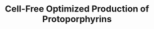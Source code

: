---
title: "Cell-Free Optimized Production of Protoporphyrins"
collection: publications
permalink: /publication/PPIX
excerpt: 'In this work we take advantage of porphyrins as both a molecule of interest and as an easily detectable product in a cell-free extract to i) show our ability to produce porphyrins using enriched cell-free extracts, ii) explore consolidating the extract source cells into a single co-culture fermentation in order to limit the need for multiple extract productions, and iii) rapidly generate ideal cofactor and substrate mixtures using DBTL-cycles powered by Design of Experiments (DOE). We chose one porphyrin molecule, protoporphyrin IX (PPIX), as our target molecule due to its utility in chemical warfare agent degradation6 56 . We showcase the production of PPIX in cell57 free extracts and provide insights into how the production of extracts for CFME can be scaled and optimized towards cell-free biomanufacturing beyond the lab scale.'
pdf: '/files/pdf/papers/PPIX.pdf'
doi: 'https://doi.org/10.1101/2023.12.28.573540'
citation: '<b>Garcia DC</b> * , Davies JP  , Rhea K, Lee MF, Lux MM. <i>bioRxiv</i>, 2023.'
image: '/images/PPIX_Pathway.png' 
---